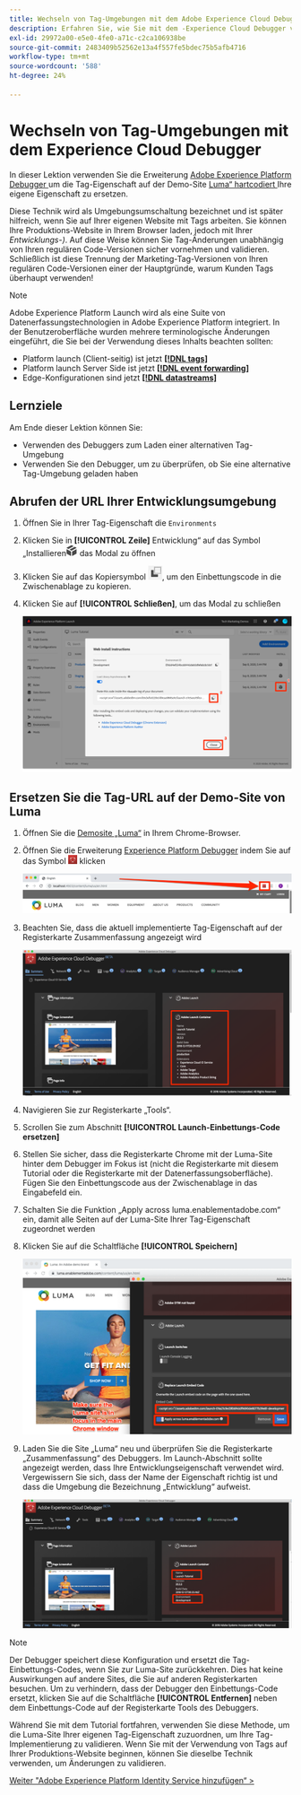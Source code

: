 ```yaml
---
title: Wechseln von Tag-Umgebungen mit dem Adobe Experience Cloud Debugger
description: Erfahren Sie, wie Sie mit dem -Experience Cloud Debugger verschiedene Tag-Einbettungs-Codes laden können. Diese Lektion ist Teil des Tutorials Implementieren von Experience Cloud in Websites .
exl-id: 29972a00-e5e0-4fe0-a71c-c2ca106938be
source-git-commit: 2483409b52562e13a4f557fe5bdec75b5afb4716
workflow-type: tm+mt
source-wordcount: '588'
ht-degree: 24%

---
```


# Wechseln von Tag-Umgebungen mit dem Experience Cloud Debugger

In dieser Lektion verwenden Sie die Erweiterung [Adobe Experience Platform Debugger ](https://chromewebstore.google.com/detail/adobe-experience-platform/bfnnokhpnncpkdmbokanobigaccjkpob) um die Tag-Eigenschaft auf der Demo-Site [Luma“ hartcodiert ](https://luma.enablementadobe.com/content/luma/us/en.html) Ihre eigene Eigenschaft zu ersetzen.

Diese Technik wird als Umgebungsumschaltung bezeichnet und ist später hilfreich, wenn Sie auf Ihrer eigenen Website mit Tags arbeiten. Sie können Ihre Produktions-Website in Ihrem Browser laden, jedoch mit Ihrer *Entwicklungs-)*. Auf diese Weise können Sie Tag-Änderungen unabhängig von Ihren regulären Code-Versionen sicher vornehmen und validieren.  Schließlich ist diese Trennung der Marketing-Tag-Versionen von Ihren regulären Code-Versionen einer der Hauptgründe, warum Kunden Tags überhaupt verwenden!

>[!NOTE]
>
>Adobe Experience Platform Launch wird als eine Suite von Datenerfassungstechnologien in Adobe Experience Platform integriert. In der Benutzeroberfläche wurden mehrere terminologische Änderungen eingeführt, die Sie bei der Verwendung dieses Inhalts beachten sollten:
>
> * Platform launch (Client-seitig) ist jetzt **[[!DNL tags]](https://experienceleague.adobe.com/docs/experience-platform/tags/home.html?lang=de)**
> * Platform launch Server Side ist jetzt **[[!DNL event forwarding]](https://experienceleague.adobe.com/docs/experience-platform/tags/event-forwarding/overview.html?lang=de)**
> * Edge-Konfigurationen sind jetzt **[[!DNL datastreams]](https://experienceleague.adobe.com/docs/experience-platform/edge/fundamentals/datastreams.html?lang=de)**

## Lernziele

Am Ende dieser Lektion können Sie:

* Verwenden des Debuggers zum Laden einer alternativen Tag-Umgebung
* Verwenden Sie den Debugger, um zu überprüfen, ob Sie eine alternative Tag-Umgebung geladen haben

## Abrufen der URL Ihrer Entwicklungsumgebung

1. Öffnen Sie in Ihrer Tag-Eigenschaft die `Environments`

1. Klicken Sie in **[!UICONTROL Zeile]** Entwicklung“ auf das Symbol „Installieren![, ](images/launch-installIcon.png) das Modal zu öffnen

1. Klicken Sie auf das Kopiersymbol ![Kopiersymbol](images/launch-copyIcon.png), um den Einbettungscode in die Zwischenablage zu kopieren.

1. Klicken Sie auf **[!UICONTROL Schließen]**, um das Modal zu schließen

   ![Installationssymbol](images/launch-copyInstallCode.png)

## Ersetzen Sie die Tag-URL auf der Demo-Site von Luma

1. Öffnen Sie die [Demosite „Luma“](https://luma.enablementadobe.com/content/luma/us/en.html) in Ihrem Chrome-Browser.

1. Öffnen Sie die Erweiterung [Experience Platform Debugger](https://chromewebstore.google.com/detail/adobe-experience-platform/bfnnokhpnncpkdmbokanobigaccjkpob) indem Sie auf das Symbol ![Debugger-Symbol](images/icon-debugger.png) klicken

   ![Klicken Sie auf das Debugger-Symbol](images/switchEnvironments-openDebugger.png)

1. Beachten Sie, dass die aktuell implementierte Tag-Eigenschaft auf der Registerkarte Zusammenfassung angezeigt wird

   ![Die Tag-Umgebung wird im Debugger angezeigt](images/switchEnvironments-debuggerOnWeRetail-prod.png)

1. Navigieren Sie zur Registerkarte „Tools“.
1. Scrollen Sie zum Abschnitt **[!UICONTROL Launch-Einbettungs-Code ersetzen]**
1. Stellen Sie sicher, dass die Registerkarte Chrome mit der Luma-Site hinter dem Debugger im Fokus ist (nicht die Registerkarte mit diesem Tutorial oder die Registerkarte mit der Datenerfassungsoberfläche).  Fügen Sie den Einbettungscode aus der Zwischenablage in das Eingabefeld ein.
1. Schalten Sie die Funktion „Apply across luma.enablementadobe.com“ ein, damit alle Seiten auf der Luma-Site Ihrer Tag-Eigenschaft zugeordnet werden
1. Klicken Sie auf die Schaltfläche **[!UICONTROL Speichern]**

   ![Die Tag-Umgebung wird im Debugger angezeigt](images/switchEnvironments-debugger-save.png)

1. Laden Sie die Site „Luma“ neu und überprüfen Sie die Registerkarte „Zusammenfassung“ des Debuggers. Im Launch-Abschnitt sollte angezeigt werden, dass Ihre Entwicklungseigenschaft verwendet wird. Vergewissern Sie sich, dass der Name der Eigenschaft richtig ist und dass die Umgebung die Bezeichnung „Entwicklung“ aufweist.

   ![Die Tag-Umgebung wird im Debugger angezeigt](images/switchEnvironments-debuggerOnWeRetail.png)

>[!NOTE]
>
>Der Debugger speichert diese Konfiguration und ersetzt die Tag-Einbettungs-Codes, wenn Sie zur Luma-Site zurückkehren. Dies hat keine Auswirkungen auf andere Sites, die Sie auf anderen Registerkarten besuchen. Um zu verhindern, dass der Debugger den Einbettungs-Code ersetzt, klicken Sie auf die Schaltfläche **[!UICONTROL Entfernen]** neben dem Einbettungs-Code auf der Registerkarte Tools des Debuggers.

Während Sie mit dem Tutorial fortfahren, verwenden Sie diese Methode, um die Luma-Site Ihrer eigenen Tag-Eigenschaft zuzuordnen, um Ihre Tag-Implementierung zu validieren. Wenn Sie mit der Verwendung von Tags auf Ihrer Produktions-Website beginnen, können Sie dieselbe Technik verwenden, um Änderungen zu validieren.

[Weiter &quot;Adobe Experience Platform Identity Service hinzufügen“ >](id-service.md)
